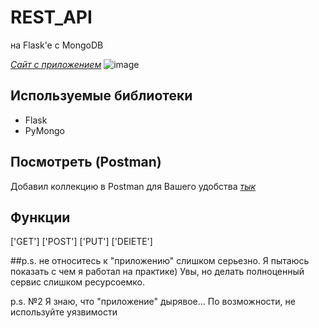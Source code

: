 # REST_API
на Flask'e c MongoDB

[*Сайт с приложением*](https://dreams.lucky-spb.online/)
![image](https://user-images.githubusercontent.com/62309571/142728113-2f44fc9f-fbf5-476c-8162-9f67e6236018.png)
## Используемые библиотеки 
- Flask
- PyMongo

## Посмотреть (Postman)
Добавил коллекцию в Postman для Вашего удобства [*тык*](https://www.postman.com/joint-operations-meteorologist-16026518/workspace/rest-api/request/17461733-a45dac03-52bd-4b6a-886a-1173daa6597c)


## Функции 
['GET'] ['POST'] ['PUT'] ['DElETE'] 

##p.s.
не относитесь к "приложению" слишком серьезно. Я пытаюсь показать с чем я работал на практике) 
Увы, но делать полноценный сервис слишком ресурсоемко.

p.s. №2
Я знаю, что "приложение" дырявое... По возможности, не используйте уязвимости

